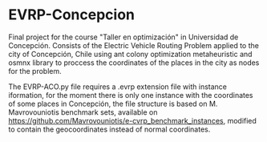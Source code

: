 # EVRP-Concepcion
Final project for the course "Taller en optimización" in Universidad de Concepción. Consists of the Electric Vehicle Routing Problem applied to the city of Concepción, Chile using ant colony optimization metaheuristic and osmnx library to proccess the coordinates of the places in the city as nodes for the problem.

The EVRP-ACO.py file requires a .evrp extension file with instance iformation, for the moment there is only one instance with the coordinates of some places in Concepción, the file structure is based on M. Mavrovouniotis benchmark sets, available on https://github.com/Mavrovouniotis/e-cvrp_benchmark_instances, modified to contain the geocoordinates instead of normal coordinates.
